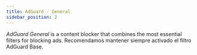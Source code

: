 ```yaml
---
title: AdGuard - General
sidebar_position: 2
---
```


_AdGuard General_ is a content blocker that combines the most essential filters for blocking ads. Recomendamos mantener siempre activado el filtro AdGuard Base.

